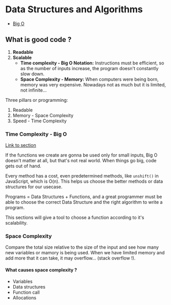 # Data Structures and Algorithms <!-- omit in toc -->

- [Big O](#big-o)


## What is good code ?
1. **Readable**
2. **Scalable**
   - **Time complexity - Big O Notation:** Instructions must be efficient, so as the number of inputs increase, the program doesn't constantly slow down.
   - **Space Complexity - Memory:** When computers were being born, memory was very expensive. Nowadays not as much but it is limited, not infinite...

Three pillars or programming:
1. Readable
2. Memory - Space Complexity
3. Speed - Time Complexity

### Time Complexity - Big O

[Link to section](BIG_O/README.md)

If the functions we create are gonna be used only for small inputs, Big O doesn't matter at all, but that's not real world. When things go big, code gets out of hand.

Every method has a cost, even predetermined methods, like `unshift()` in JavaScript, which is O(n). This helps us choose the better methods or data structures for our usecase.

Programs = Data Structures + Functions, and a great programmer must be able to choose the correct Data Structure and the right algorithm to write a program.

This sections will give a tool to choose a function according to it's scalability.

### Space Complexity

Compare the total size relative to the size of the input and see how many new variables or mamory is being used. When we have limited memory and add more that it can take, it may overflow... (stack overflow !). 

#### What causes space complexity ?

- Variables
- Data structures
- Function call
- Allocations